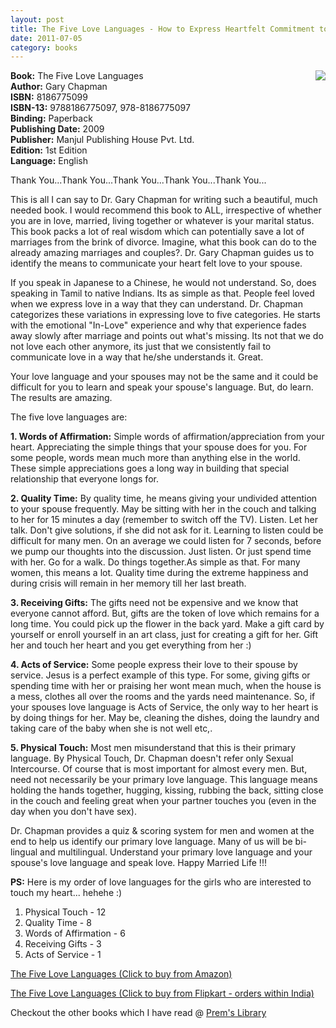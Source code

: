 ```yaml
---
layout: post
title: The Five Love Languages - How to Express Heartfelt Commitment to Your Mate
date: 2011-07-05
category: books
---
```


<img style="clear: right; float: right; margin-bottom: 1em; margin-left: 1em;" 
src="{{site.img-url}}/the-five-love-languages-gary-chapman.jpg"/>   

**Book:** The Five Love Languages  
**Author:** Gary Chapman  
**ISBN:** 8186775099  
**ISBN-13:** 9788186775097, 978-8186775097  
**Binding:** Paperback  
**Publishing Date:** 2009  
**Publisher:** Manjul Publishing House Pvt. Ltd.  
**Edition:** 1st Edition  
**Language:** English  
  
Thank You...Thank You...Thank You...Thank You...Thank You...  
  
This is all I can say to Dr. Gary Chapman for writing such a beautiful, much needed book. I would recommend this book to ALL, irrespective of whether you are in love, married, living together or whatever is your marital status. This book packs a lot of real wisdom which can potentially save a lot of marriages from the brink of divorce. Imagine, what this book can do to the already amazing marriages and couples?. Dr. Gary Chapman guides us to identify the means to communicate your heart felt love to your spouse.  
  
If you speak in Japanese to a Chinese, he would not understand. So, does speaking in Tamil to native Indians. Its as simple as that. People feel loved when we express love in a way that they can understand. Dr. Chapman categorizes these variations in expressing love to five categories. He starts with the emotional "In-Love" experience and why that experience fades away slowly after marriage and points out what's missing. Its not that we do not love each other anymore, its just that we consistently fail to communicate love in a way that he/she understands it. Great.  
  
Your love language and your spouses may not be the same and it could be difficult for you to learn and speak your spouse's language. But, do learn. The results are amazing.  
  
The five love languages are:  
  
**1. Words of Affirmation:** Simple words of affirmation/appreciation from your heart. Appreciating the simple things that your spouse does for you. For some people, words mean much more than anything else in the world. These simple appreciations goes a long way in building that special relationship that everyone longs for.  
  
**2. Quality Time:** By quality time, he means giving your undivided attention to your spouse frequently. May be sitting with her in the couch and talking to her for 15 minutes a day (remember to switch off the TV). Listen. Let her talk. Don't give solutions, if she did not ask for it. Learning to listen could be difficult for many men. On an average we could listen for 7 seconds, before we pump our thoughts into the discussion. Just listen. Or just spend time with her. Go for a walk. Do things together.As simple as that. For many women, this means a lot. Quality time during the extreme happiness and during crisis will remain in her memory till her last breath.  
  
**3. Receiving Gifts:** The gifts need not be expensive and we know that everyone cannot afford. But, gifts are the token of love which remains for a long time. You could pick up the flower in the back yard. Make a gift card by yourself or enroll yourself in an art class, just for creating a gift for her. Gift her and touch her heart and you get everything from her :)  
  
**4. Acts of Service:** Some people express their love to their spouse by service. Jesus is a perfect example of this type. For some, giving gifts or spending time with her or praising her wont mean much, when the house is a mess, clothes all over the rooms and the yards need maintenance. So, if your spouses love language is Acts of Service, the only way to her heart is by doing things for her. May be, cleaning the dishes, doing the laundry and taking care of the baby when she is not well etc,.  
  
**5. Physical Touch:** Most men misunderstand that this is their primary language. By Physical Touch, Dr. Chapman doesn't refer only Sexual Intercourse. Of course that is most important for almost every men. But, need not necessarily be your primary love language. This language means holding the hands together, hugging, kissing, rubbing the back, sitting close in the couch and feeling great when your partner touches you (even in the day when you don't have sex).  
  
Dr. Chapman provides a quiz & scoring system for men and women at the end to help us identify our primary love language. Many of us will be bi-lingual and multilingual. Understand your primary love language and your spouse's love language and speak love. Happy Married Life !!!  
  
**PS:** Here is my order of love languages for the girls who are interested to touch my heart... hehehe :)  

1. Physical Touch - 12  
2. Quality Time - 8  
3. Words of Affirmation - 6  
4. Receiving Gifts - 3  
5. Acts of Service - 1  
  
[The Five Love Languages (Click to buy from Amazon)](http://www.amazon.com/gp/product/0802473156?ie=UTF8&tag=booiverea-20&linkCode=xm2&camp=1789&creativeASIN=0802473156)  
  
[The Five Love Languages (Click to buy from Flipkart - orders within India)](http://www.flipkart.com/books/8186775099?affid=INPremkblo)  

Checkout the other books which I have read @ [Prem's Library]({{site.url}}/books/)  

